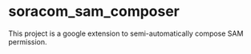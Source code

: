 # soracom_sam_composer
This project is a google extension to semi-automatically compose SAM permission.

